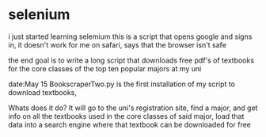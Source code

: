# selenium
i just started learning selemium 
this is a script that opens google and signs in, it doesn't work for me on safari, says that the browser isn't safe

the end goal is to write a long script that downloads free pdf's of textbooks for the core classes of the top ten popular majors at my uni 

date:May 15
BookscraperTwo.py is the first installation of my script to download textbooks, 

Whats does it do?
It will go to the uni's registration site, find a major, and get info on all the textbooks used in the core classes of said major, load that data into a 
search engine where that textbook can be downloaded for free

